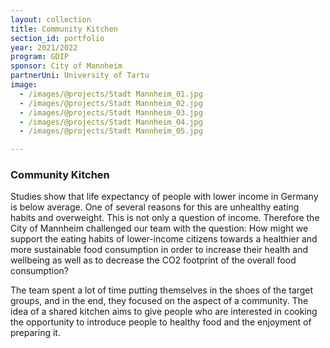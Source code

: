 ```yaml
---
layout: collection
title: Community Kitchen
section_id: portfolio
year: 2021/2022
program: GDIP
sponsor: City of Mannheim
partnerUni: University of Tartu
image:
  - /images/@projects/Stadt Mannheim_01.jpg
  - /images/@projects/Stadt Mannheim_02.jpg
  - /images/@projects/Stadt Mannheim_03.jpg
  - /images/@projects/Stadt Mannheim_04.jpg
  - /images/@projects/Stadt Mannheim_05.jpg

---
```


### Community Kitchen

Studies show that life expectancy of people with lower income in Germany is below average. One of several reasons for this are unhealthy eating habits and overweight. This is not only a question of income. Therefore the City of Mannheim challenged our team with the question: How might we support the eating habits of lower-income citizens towards a healthier and more sustainable food consumption in order to increase their health and wellbeing as well as to decrease the CO2 footprint of the overall food consumption?

The team spent a lot of time putting themselves in the shoes of the target groups, and in the end, they focused on the aspect of a community. The idea of a shared kitchen aims to give people who are interested in cooking the opportunity to introduce people to healthy food and the enjoyment of preparing it. 